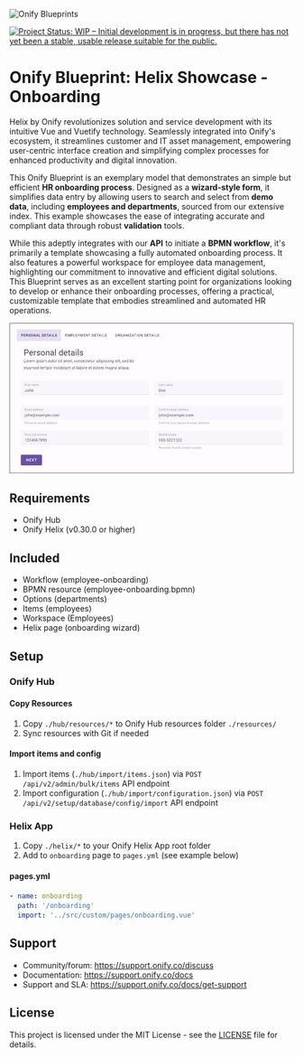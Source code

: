 ![Onify Blueprints](https://files.readme.io/8ba3f14-onify-blueprints-logo.png)

[![Project Status: WIP – Initial development is in progress, but there has not yet been a stable, usable release suitable for the public.](https://www.repostatus.org/badges/latest/wip.svg)](https://www.repostatus.org/#wip)

# Onify Blueprint: Helix Showcase - Onboarding

Helix by Onify revolutionizes solution and service development with its intuitive Vue and Vuetify technology. Seamlessly integrated into Onify's ecosystem, it streamlines customer and IT asset management, empowering user-centric interface creation and simplifying complex processes for enhanced productivity and digital innovation.

This Onify Blueprint is an exemplary model that demonstrates an simple but efficient **HR onboarding process**. Designed as a **wizard-style form**, it simplifies data entry by allowing users to search and select from **demo data**, including **employees and departments**, sourced from our extensive index. This example showcases the ease of integrating accurate and compliant data through robust **validation** tools. 

While this adeptly integrates with our **API** to initiate a **BPMN workflow**, it's primarily a template showcasing a fully automated onboarding process. It also features a powerful workspace for employee data management, highlighting our commitment to innovative and efficient digital solutions. This Blueprint serves as an excellent starting point for organizations looking to develop or enhance their onboarding processes, offering a practical, customizable template that embodies streamlined and automated HR operations.

![Onify Blueprint: Onify Helix Showcase - Onboarding](blueprint.jpg "Blueprint")

## Requirements

* Onify Hub
* Onify Helix (v0.30.0 or higher)

## Included

* Workflow (employee-onboarding)
* BPMN resource (employee-onboarding.bpmn)
* Options (departments)
* Items (employees)
* Workspace (Employees)
* Helix page (onboarding wizard)

## Setup

### Onify Hub

#### Copy Resources

1. Copy `./hub/resources/*` to Onify Hub resources folder `./resources/`  
2. Sync resources with Git if needed

#### Import items and config

1. Import items (`./hub/import/items.json`) via `POST /api/v2/admin/bulk/items` API endpoint
2. Import configuration (`./hub/import/configuration.json`) via `POST /api/v2/setup/database/config/import` API endpoint 

### Helix App

1. Copy `./helix/*` to your Onify Helix App root folder
2. Add to `onboarding` page to `pages.yml` (see example below)

#### pages.yml

```yml
- name: onboarding
  path: '/onboarding'
  import: '../src/custom/pages/onboarding.vue'
```

## Support

* Community/forum: https://support.onify.co/discuss
* Documentation: https://support.onify.co/docs
* Support and SLA: https://support.onify.co/docs/get-support

## License

This project is licensed under the MIT License - see the [LICENSE](LICENSE) file for details.